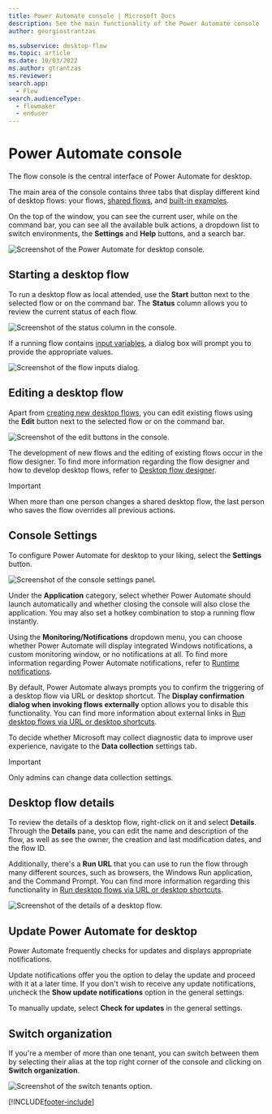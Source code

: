 ```yaml
---
title: Power Automate console | Microsoft Docs
description: See the main functionality of the Power Automate console
author: georgiostrantzas

ms.subservice: desktop-flow
ms.topic: article
ms.date: 10/03/2022
ms.author: gtrantzas
ms.reviewer: 
search.app: 
  - Flow
search.audienceType: 
  - flowmaker
  - enduser
---
```


# Power Automate console

The flow console is the central interface of Power Automate for desktop.

The main area of the console contains three tabs that display different kind of desktop flows: your flows, [shared flows](manage.md#share-desktop-flows), and [built-in examples](create-flow.md#start-creating-desktop-flows-using-examples).

On the top of the window, you can see the current user, while on the command bar, you can see all the available bulk actions, a dropdown list to switch environments, the **Settings** and **Help** buttons, and a search bar.

![Screenshot of the Power Automate for desktop console.](media/console/pad-console.png)

## Starting a desktop flow

To run a desktop flow as local attended, use the **Start** button next to the selected flow or on the command bar. The **Status** column allows you to review the current status of each flow.

![Screenshot of the status column in the console.](media/console/start-flow.png)

If a running flow contains [input variables](manage-variables.md#input-and-output-variables), a dialog box will prompt you to provide the appropriate values.

![Screenshot of the flow inputs dialog.](media/console/start-flow-inputs.png)

## Editing a desktop flow

Apart from [creating new desktop flows](create-flow.md), you can edit existing flows using the **Edit** button next to the selected flow or on the command bar.

![Screenshot of the edit buttons in the console.](media/console/create-edit-flow.png)

The development of new flows and the editing of existing flows occur in the flow designer. To find more information regarding the flow designer and how to develop desktop flows, refer to [Desktop flow designer](flow-designer.md).

>[!IMPORTANT]
> When more than one person changes a shared desktop flow, the last person who saves the flow overrides all previous actions.

## Console Settings

To configure Power Automate for desktop to your liking, select the **Settings** button.

![Screenshot of the console settings panel.](media/console/console-settings-panel.png)

Under the **Application** category, select whether Power Automate should launch automatically and whether closing the console will also close the application. You may also set a hotkey combination to stop a running flow instantly.

Using the **Monitoring/Notifications** dropdown menu, you can choose whether Power Automate will display integrated Windows notifications, a custom monitoring window, or no notifications at all. To find more information regarding Power Automate notifications, refer to [Runtime notifications](run-pad-flow.md#runtime-notifications).

By default, Power Automate always prompts you to confirm the triggering of a desktop flow via URL or desktop shortcut. The **Display confirmation dialog when invoking flows externally** option allows you to disable this functionality. You can find more information about external links in [Run desktop flows via URL or desktop shortcuts](run-pad-flow.md#run-desktop-flows-via-url-or-desktop-shortcuts).  

To decide whether Microsoft may collect diagnostic data to improve user experience, navigate to the **Data collection** settings tab.

>[!IMPORTANT]
>Only admins can change data collection settings.

## Desktop flow details

To review the details of a desktop flow, right-click on it and select **Details**. Through the **Details** pane, you can edit the name and description of the flow, as well as see the owner, the creation and last modification dates, and the flow ID.

Additionally, there's a **Run URL** that you can use to run the flow through many different sources, such as browsers, the Windows Run application, and the Command Prompt. You can find more information regarding this functionality in [Run desktop flows via URL or desktop shortcuts](run-pad-flow.md#run-desktop-flows-via-url-or-desktop-shortcuts).

![Screenshot of the details of a desktop flow.](media/console/desktop-flow-details.png)

## Update Power Automate for desktop

Power Automate frequently checks for updates and displays appropriate notifications.

Update notifications offer you the option to delay the update and proceed with it at a later time. If you don't wish to receive any update notifications, uncheck the **Show update notifications** option in the general settings.

To manually update, select **Check for updates** in the general settings.

## Switch organization

If you're a member of more than one tenant, you can switch between them by selecting their alias at the top right corner of the console and clicking on **Switch organization**.

![Screenshot of the switch tenants option.](media/console/switch-tenant.png)

[!INCLUDE[footer-include](../includes/footer-banner.md)]